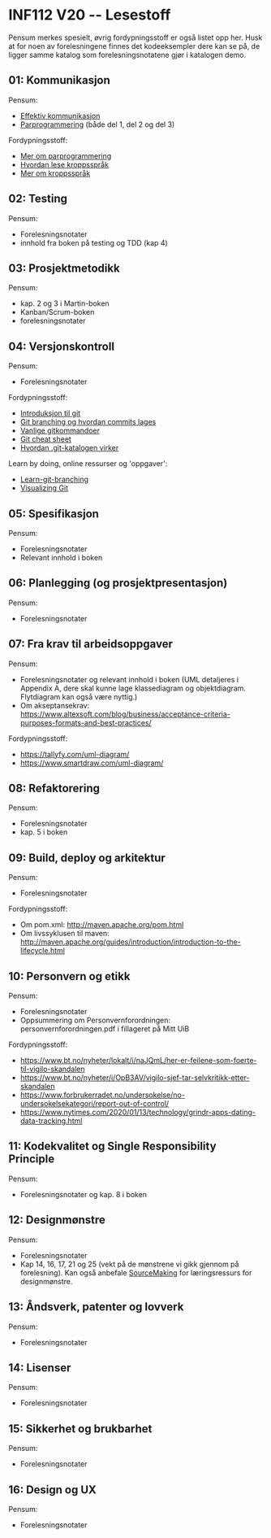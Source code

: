 # INF112 V20 -- Lesestoff

Pensum merkes spesielt, øvrig fordypningsstoff er også listet opp her. Husk at
for noen av forelesningene finnes det kodeeksempler dere kan se på, de ligger
samme katalog som forelesningsnotatene gjør i katalogen demo. 


## 01: Kommunikasjon

Pensum:
- [Effektiv kommunikasjon](https://www.smashingmagazine.com/2014/06/communicating-effectively-in-projects/)
- [Parprogrammering](http://sedano.org/toddsedano/2017/10/24/considerate-pair-programming.html)
  (både del 1, del 2 og del 3)

Fordypningsstoff:
- [Mer om parprogrammering](https://medium.com/@weblab_tech/pair-programming-guide-a76ca43ff389) 
- [Hvordan lese kroppsspråk](https://www.verywellmind.com/understand-body-language-and-facial-expressions-4147228)
- [Mer om kroppsspråk](http://www.talentsmart.com/articles/8-Great-Tricks-For-Reading-People%E2%80%99s-Body-Language-2147446644-p-1.html)

## 02: Testing

Pensum:
- Forelesningsnotater
- innhold fra boken på testing og TDD (kap 4)


## 03: Prosjektmetodikk

Pensum:
- kap. 2 og 3 i Martin-boken
- Kanban/Scrum-boken
- forelesningsnotater


## 04: Versjonskontroll

Pensum:
- Forelesningsnotater

Fordypningsstoff: 
- [Introduksjon til git](https://git-scm.com/book/en/v2/Getting-Started-Git-Basics)
- [Git branching og hvordan commits lages](https://git-scm.com/book/en/v2/Git-Branching-Branches-in-a-Nutshell#ch03-git-branching)
- [Vanlige gitkommandoer](https://www.robinwieruch.de/git-essential-commands/)
- [Git cheat sheet](https://medium.com/@nendhruv/essential-git-commands-every-developer-should-know-1249d4d597b5)
- [Hvordan .git-katalogen
  virker](https://www.daolf.com/posts/git-series-part-1/)

Learn by doing, online ressurser og 'oppgaver':
- [Learn-git-branching](https://learngitbranching.js.org/)
- [Visualizing Git](http://git-school.github.io/visualizing-git/)


## 05: Spesifikasjon

Pensum:
- Forelesningsnotater
- Relevant innhold i boken


## 06: Planlegging (og prosjektpresentasjon)

Pensum:
- Forelesningsnotater


## 07: Fra krav til arbeidsoppgaver

Pensum: 
- Forelesningsnotater og relevant innhold i boken (UML detaljeres i Appendix A,
  dere skal kunne lage klassediagram og objektdiagram. Flytdiagram kan også være
  nyttig.)
- Om akseptansekrav: https://www.altexsoft.com/blog/business/acceptance-criteria-purposes-formats-and-best-practices/

Fordypningsstoff: 
- https://tallyfy.com/uml-diagram/
- https://www.smartdraw.com/uml-diagram/


## 08: Refaktorering

Pensum:
- Forelesningsnotater 
- kap. 5 i boken


## 09: Build, deploy og arkitektur

Pensum: 
- Forelesningsnotater

Fordypningsstoff: 
- Om pom.xml: http://maven.apache.org/pom.html
- Om livssyklusen til maven: http://maven.apache.org/guides/introduction/introduction-to-the-lifecycle.html


## 10: Personvern og etikk

Pensum: 
- Forelesningsnotater
- Oppsummering om Personvernforordningen: personvernforordningen.pdf i
  fillageret på Mitt UiB

Fordypningsstoff:
- https://www.bt.no/nyheter/lokalt/i/naJQmL/her-er-feilene-som-foerte-til-vigilo-skandalen
- https://www.bt.no/nyheter/i/OpB3AV/vigilo-sjef-tar-selvkritikk-etter-skandalen
- https://www.forbrukerradet.no/undersokelse/no-undersokelsekategori/report-out-of-control/
- https://www.nytimes.com/2020/01/13/technology/grindr-apps-dating-data-tracking.html


## 11: Kodekvalitet og Single Responsibility Principle

Pensum: 
- Forelesningsnotater og kap. 8 i boken


## 12: Designmønstre

Pensum: 
- Forelesningsnotater 
- Kap 14, 16, 17, 21 og 25 (vekt på de mønstrene vi gikk gjennom på
  forelesning). Kan også anbefale [SourceMaking](https://sourcemaking.com/) for
  læringsressurs for designmønstre. 


## 13: Åndsverk, patenter og lovverk

Pensum:
- Forelesningsnotater


## 14: Lisenser

Pensum:
- Forelesningsnotater


## 15: Sikkerhet og brukbarhet

Pensum: 
- Forelesningsnotater

## 16: Design og UX

Pensum: 
- Forelesningsnotater
